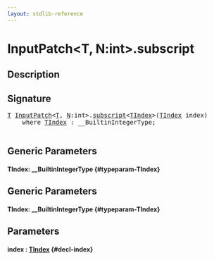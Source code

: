 ```yaml
---
layout: stdlib-reference
---
```


# InputPatch\<T, N:int\>\.subscript

## Description





## Signature 

<pre>
<a href="/stdlib-reference/types/InputPatch/index#typeparam-T" class="code_type">T</a> <a href="/stdlib-reference/types/InputPatch/index" class="code_type">InputPatch</a>&lt;<a href="/stdlib-reference/types/InputPatch/index#typeparam-T" class="code_type">T</a>, <a href="/stdlib-reference/types/InputPatch/index#decl-N" class="code_var">N</a>:int&gt;.<a href="/stdlib-reference/types/InputPatch/subscript">subscript</a>&lt;<a href="/stdlib-reference/types/InputPatch/subscript#typeparam-TIndex" class="code_type">TIndex</a>&gt;(<a href="/stdlib-reference/types/InputPatch/subscript#typeparam-TIndex" class="code_type">TIndex</a> index)
    <span class='code_keyword'>where</span> <a href="/stdlib-reference/types/InputPatch/subscript#typeparam-TIndex" class="code_type">TIndex</a> : __BuiltinIntegerType;

</pre>

## Generic Parameters

#### TIndex: \_\_BuiltinIntegerType {#typeparam-TIndex}

## Generic Parameters

#### TIndex: \_\_BuiltinIntegerType {#typeparam-TIndex}

## Parameters

#### index  : [TIndex](/stdlib-reference/types/InputPatch/subscript#typeparam-TIndex) {#decl-index}

